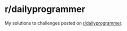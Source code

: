 # r/dailyprogrammer

My solutions to challenges posted on [r/dailyprogrammer](https://www.reddit.com/r/dailyprogrammer/).
